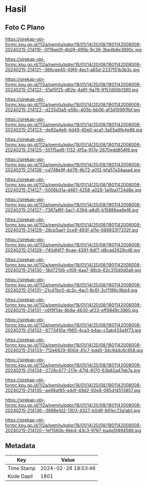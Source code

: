 # Hasil

## Foto C Plano

https://sirekap-obj-formc.kpu.go.id/112a/pemilu/pdpr/18/01/14/20/08/1801142008008-20240215-214119--0f19ae0f-4b09-495b-9c38-3be4b6e3890c.jpg

https://sirekap-obj-formc.kpu.go.id/112a/pemilu/pdpr/18/01/14/20/08/1801142008008-20240215-214121--366cee45-49f4-4ec1-a65d-2237f51b3b3c.jpg

https://sirekap-obj-formc.kpu.go.id/112a/pemilu/pdpr/18/01/14/20/08/1801142008008-20240215-214122--51af5f25-d62e-4a91-9a78-9157d50b1380.jpg

https://sirekap-obj-formc.kpu.go.id/112a/pemilu/pdpr/18/01/14/20/08/1801142008008-20240215-214122--d225d3a5-e58c-405b-bb06-af3d10991fbf.jpg

https://sirekap-obj-formc.kpu.go.id/112a/pemilu/pdpr/18/01/14/20/08/1801142008008-20240215-214123--de92a4e6-4d49-40e0-aca1-3a55a9fe4e86.jpg

https://sirekap-obj-formc.kpu.go.id/112a/pemilu/pdpr/18/01/14/20/08/1801142008008-20240215-214125--55115ad9-1132-4f5a-917e-2670edd854f6.jpg

https://sirekap-obj-formc.kpu.go.id/112a/pemilu/pdpr/18/01/14/20/08/1801142008008-20240215-214126--cd748e9f-4d76-4b72-a012-bfa57a34aaa4.jpg

https://sirekap-obj-formc.kpu.go.id/112a/pemilu/pdpr/18/01/14/20/08/1801142008008-20240215-214127--5006b31a-d461-4258-a028-1a0ba1724d8e.jpg

https://sirekap-obj-formc.kpu.go.id/112a/pemilu/pdpr/18/01/14/20/08/1801142008008-20240215-214127--7387af6f-5ac1-4394-a8d5-b15886ea9ef8.jpg

https://sirekap-obj-formc.kpu.go.id/112a/pemilu/pdpr/18/01/14/20/08/1801142008008-20240215-214129--28cb5ae1-2ce9-493f-a11e-066933f7202f.jpg

https://sirekap-obj-formc.kpu.go.id/112a/pemilu/pdpr/18/01/14/20/08/1801142008008-20240215-214129--740df4f7-6cae-4391-8df7-d8cad2628cd6.jpg

https://sirekap-obj-formc.kpu.go.id/112a/pemilu/pdpr/18/01/14/20/08/1801142008008-20240215-214130--18d72106-cf09-4aa7-88cb-62c315d0d0a9.jpg

https://sirekap-obj-formc.kpu.go.id/112a/pemilu/pdpr/18/01/14/20/08/1801142008008-20240215-214131--21cd7bc0-dc2c-4ac1-8c6f-3cf1186c9bb4.jpg

https://sirekap-obj-formc.kpu.go.id/112a/pemilu/pdpr/18/01/14/20/08/1801142008008-20240215-214131--c6f9f1de-8b9a-4630-af33-eff9849c3960.jpg

https://sirekap-obj-formc.kpu.go.id/112a/pemilu/pdpr/18/01/14/20/08/1801142008008-20240215-214132--6773410a-f965-4ca3-b4ac-c5ab433a4f73.jpg

https://sirekap-obj-formc.kpu.go.id/112a/pemilu/pdpr/18/01/14/20/08/1801142008008-20240215-214133--712e6629-800d-41c7-bdd0-3dc9ddc6c958.jpg

https://sirekap-obj-formc.kpu.go.id/112a/pemilu/pdpr/18/01/14/20/08/1801142008008-20240215-214134--2728c477-217e-47f4-8170-63b62a47eb7a.jpg

https://sirekap-obj-formc.kpu.go.id/112a/pemilu/pdpr/18/01/14/20/08/1801142008008-20240215-214135--ae98af85-a4df-49d2-92e8-085d14513857.jpg

https://sirekap-obj-formc.kpu.go.id/112a/pemilu/pdpr/18/01/14/20/08/1801142008008-20240215-214136--3688e1d2-1303-4327-b0d9-941ec73a1ab1.jpg

https://sirekap-obj-formc.kpu.go.id/112a/pemilu/pdpr/18/01/14/20/08/1801142008008-20240215-214120--1ef1560b-6bb4-43c3-9767-ba4e5f494586.jpg


## Metadata

| Key        | Value               |
| ---------- | ------------------- |
| Time Stamp | 2024-02-26 18:03:46 |
| Kode Dapil | 1801                |



